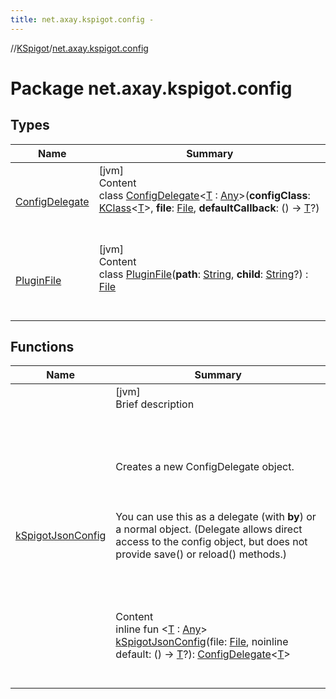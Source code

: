 ```yaml
---
title: net.axay.kspigot.config -
---
```

//[KSpigot](../index.md)/[net.axay.kspigot.config](index.md)



# Package net.axay.kspigot.config  


## Types  
  
|  Name|  Summary| 
|---|---|
| [ConfigDelegate](-config-delegate/index.md)| [jvm]  <br>Content  <br>class [ConfigDelegate](-config-delegate/index.md)<[T](-config-delegate/index.md) : [Any](https://kotlinlang.org/api/latest/jvm/stdlib/kotlin/-any/index.html)>(**configClass**: [KClass](https://kotlinlang.org/api/latest/jvm/stdlib/kotlin.reflect/-k-class/index.html)<[T](-config-delegate/index.md)>, **file**: [File](https://docs.oracle.com/javase/8/docs/api/java/io/File.html), **defaultCallback**: () -> [T](-config-delegate/index.md)?)  <br><br><br>
| [PluginFile](-plugin-file/index.md)| [jvm]  <br>Content  <br>class [PluginFile](-plugin-file/index.md)(**path**: [String](https://kotlinlang.org/api/latest/jvm/stdlib/kotlin/-string/index.html), **child**: [String](https://kotlinlang.org/api/latest/jvm/stdlib/kotlin/-string/index.html)?) : [File](https://docs.oracle.com/javase/8/docs/api/java/io/File.html)  <br><br><br>


## Functions  
  
|  Name|  Summary| 
|---|---|
| [kSpigotJsonConfig](k-spigot-json-config.md)| [jvm]  <br>Brief description  <br><br><br><br><br>Creates a new ConfigDelegate object.<br><br><br><br>You can use this as a delegate (with **by**) or a normal object. (Delegate allows direct access to the config object, but does not provide save() or reload() methods.)<br><br><br><br>  <br>Content  <br>inline fun <[T](k-spigot-json-config.md) : [Any](https://kotlinlang.org/api/latest/jvm/stdlib/kotlin/-any/index.html)> [kSpigotJsonConfig](k-spigot-json-config.md)(file: [File](https://docs.oracle.com/javase/8/docs/api/java/io/File.html), noinline default: () -> [T](k-spigot-json-config.md)?): [ConfigDelegate](-config-delegate/index.md)<[T](k-spigot-json-config.md)>  <br><br><br>

